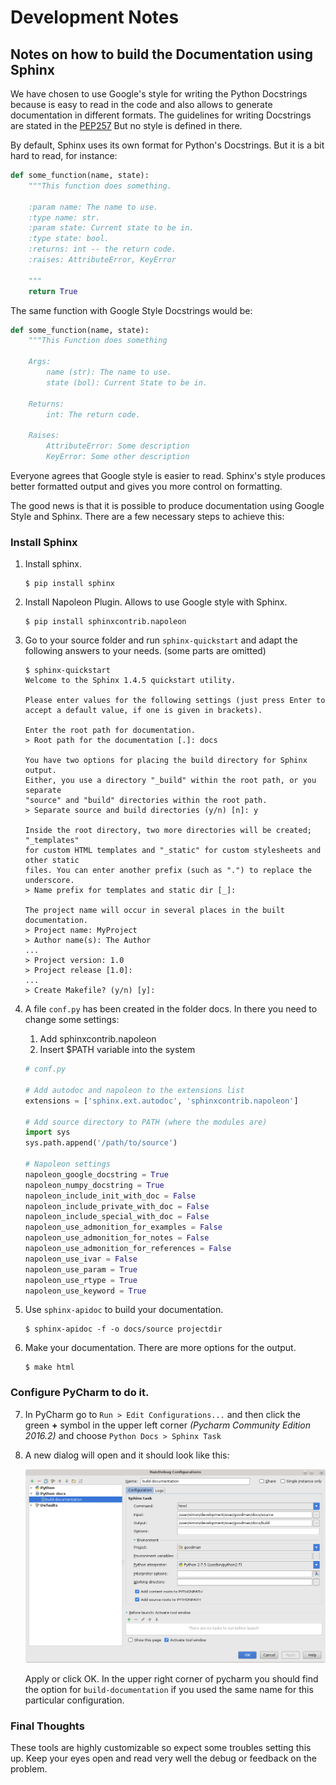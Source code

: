 # Development Notes

## Notes on how to build the Documentation using Sphinx

We have chosen to use Google's style for writing the Python Docstrings
because is easy to read in the code and also allows to generate
documentation in different formats. The guidelines for writing
Docstrings are stated in the [PEP257](https://www.python.org/dev/peps/pep-0257/)
But no style is defined in there.

By default, Sphinx uses its own format for Python's Docstrings. But it
is a bit hard to read, for instance:

```python
def some_function(name, state):  
    """This function does something.

    :param name: The name to use.
    :type name: str.
    :param state: Current state to be in.
    :type state: bool.
    :returns: int -- the return code.
    :raises: AttributeError, KeyError
    
    """
    return True

```

The same function with Google Style Docstrings would be:

```python
def some_function(name, state):
    """This Function does something
    
    Args:
        name (str): The name to use.
        state (bol): Current State to be in.
    
    Returns:
        int: The return code.
        
    Raises:
        AttributeError: Some description
        KeyError: Some other description
```

Everyone agrees that Google style is easier to read. Sphinx's style
produces better formatted output and gives you more control on
formatting.

The good news is that it is possible to produce documentation using 
Google Style and Sphinx. There are a few necessary steps to achieve
this:

### Install Sphinx

1. Install sphinx.

   ```shell
   $ pip install sphinx
   ```

2. Install Napoleon Plugin. Allows to use Google style with Sphinx.

   ```shell
   $ pip install sphinxcontrib.napoleon
   ```

3. Go to your source folder and run `sphinx-quickstart` and adapt the
following answers to your needs. (some parts are omitted)

   ```shell
   $ sphinx-quickstart 
   Welcome to the Sphinx 1.4.5 quickstart utility.
   
   Please enter values for the following settings (just press Enter to
   accept a default value, if one is given in brackets).
   
   Enter the root path for documentation.
   > Root path for the documentation [.]: docs
   
   You have two options for placing the build directory for Sphinx output.
   Either, you use a directory "_build" within the root path, or you separate
   "source" and "build" directories within the root path.
   > Separate source and build directories (y/n) [n]: y
   
   Inside the root directory, two more directories will be created; "_templates"
   for custom HTML templates and "_static" for custom stylesheets and other static
   files. You can enter another prefix (such as ".") to replace the underscore.
   > Name prefix for templates and static dir [_]: 
   
   The project name will occur in several places in the built documentation.
   > Project name: MyProject
   > Author name(s): The Author
   ...
   > Project version: 1.0
   > Project release [1.0]: 
   ...
   > Create Makefile? (y/n) [y]: 
   ```

4. A file `conf.py` has been created in the folder docs. In there
   you need to change some settings:
      1. Add sphinxcontrib.napoleon
      2. Insert $PATH variable into the system

   ```python
   # conf.py
   
   # Add autodoc and napoleon to the extensions list
   extensions = ['sphinx.ext.autodoc', 'sphinxcontrib.napoleon']
   
   # Add source directory to PATH (where the modules are)
   import sys
   sys.path.append('/path/to/source')
   
   # Napoleon settings
   napoleon_google_docstring = True
   napoleon_numpy_docstring = True
   napoleon_include_init_with_doc = False
   napoleon_include_private_with_doc = False
   napoleon_include_special_with_doc = False
   napoleon_use_admonition_for_examples = False
   napoleon_use_admonition_for_notes = False
   napoleon_use_admonition_for_references = False
   napoleon_use_ivar = False
   napoleon_use_param = True
   napoleon_use_rtype = True
   napoleon_use_keyword = True
   ```

5. Use `sphinx-apidoc` to build your documentation.
   ```shell
   $ sphinx-apidoc -f -o docs/source projectdir
   ```

6. Make your documentation. There are more options for the output.
   ```shell
   $ make html
   ```

### Configure PyCharm to do it.

7. In PyCharm go to `Run > Edit Configurations...` and then click
   the green **+** symbol in the upper left corner 
   _(Pycharm Community Edition 2016.2)_ and choose
   `Python Docs > Sphinx Task`
   
8. A new dialog will open and it should look like this:
   
   ![docs-configuration](./docs/img/configurations.png)
   
   Apply or click OK. In the upper right corner of pycharm you should find
   the option for `build-documentation` if you used the same name for this
   particular configuration.

### Final Thoughts

These tools are highly customizable so expect some troubles setting this 
up. Keep your eyes open and read very well the debug or feedback on the
problem.